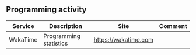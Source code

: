 ## Programming activity

| Service | Description | Site | Comment |
| --- | --- | --- | --- |
| WakaTime | Programming statistics | https://wakatime.com |
